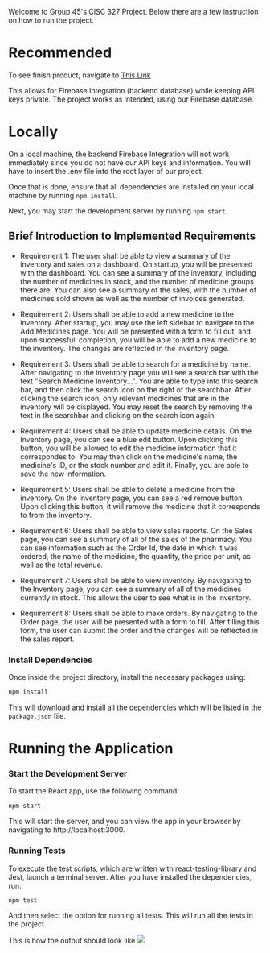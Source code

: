 Welcome to Group 45's CISC 327 Project. Below there are a few instruction on how to run the project.

# Recommended
To see finish product, navigate to [This Link](https://pharma-cisc327-group-45.netlify.app/)

This allows for Firebase Integration (backend database) while keeping API keys private.
The project works as intended, using our Firebase database.

# Locally
On a local machine, the backend Firebase Integration will not work immediately since you do not have our
API keys and information. You will have to insert the .env file into the root layer of our project.

Once that is done, ensure that all dependencies are installed on your local machine by running ```npm install```.

Next, you may start the development server by running ```npm start```.

## Brief Introduction to Implemented Requirements
- Requirement 1: The user shall be able to view a summary of the inventory and sales on a dashboard. On
startup, you will be presented with the dashboard. You can see a summary of the inventory, including the number
of medicines in stock, and the number of medicine groups there are. You can also see a summary of the sales,
with the number of medicines sold shown as well as the number of invoices generated.

- Requirement 2: Users shall be able to add a new medicine to the inventory. After startup, you may use the left
sidebar to navigate to the Add Medicines page. You will be presented with a form to fill out, and upon successfull 
completion, you will be able to add a new medicine to the inventory. The changes are reflected in the inventory page.

- Requirement 3: Users shall be able to search for a medicine by name. After navigating to the inventory page
you will see a search bar with the text "Search Medicine Inventory...". You are able to type into
this search bar, and then click the search icon on the right of the searchbar. After clicking the search icon,
only relevant medicines that are in the inventory will be displayed. You may reset the search by removing the text in the searchbar and clicking on the search icon again.

- Requirement 4: Users shall be able to update medicine details. On the Inventory page, you can see a blue 
edit button. Upon clicking this button, you will be allowed to edit the medicine information that it correspondes to. You may then click on the medicine's name, the medicine's ID, or the stock number and edit it. Finally, you are able to save the new information.

- Requirement 5: Users shall be able to delete a medicine from the inventory. On the Inventory page, you can 
see a red remove button. Upon clicking this button, it will remove the medicine that it corresponds to from the inventory.

- Requirement 6: Users shall be able to view sales reports. On the Sales page, you can see a summary of all 
of the sales of the pharmacy. You can see information such as the Order Id, the date in which it was ordered, the name of the medicine, the quantity, the price per unit, as well as the total revenue.

- Requirement 7: Users shall be able to view inventory. By navigating to the Inventory page, you can see
a summary of all of the medicines currently in stock. This allows the user to see what is in the inventory.

- Requirement 8: Users shall be able to make orders. By navigating to the Order page, the user will be
presented with a form to fill. After filling this form, the user can submit the order and the changes
will be reflected in the sales report.

### Install Dependencies
Once inside the project directory, install the necessary packages using:
```bash
npm install
```
This will download and install all the dependencies which will be listed in the ```package.json``` file.

# Running the Application
### Start the Development Server
To start the React app, use the following command:
```bash
npm start
```
This will start the server, and you can view the app in your browser by navigating to http://localhost:3000.

### Running Tests
To execute the test scripts, which are written with react-testing-library and Jest, launch a terminal server. After you have installed the dependencies, run:
```bash
npm test
```
And then select the option for running all tests. This will run all the tests in the project.

This is how the output should look like 
![](https://github.com/jsong552/CISC-327-Group-45/blob/1acf0a4fdad0623c1bb32424be60f4c3becf8ddb/Screenshot%202024-10-22%20221003.png)
